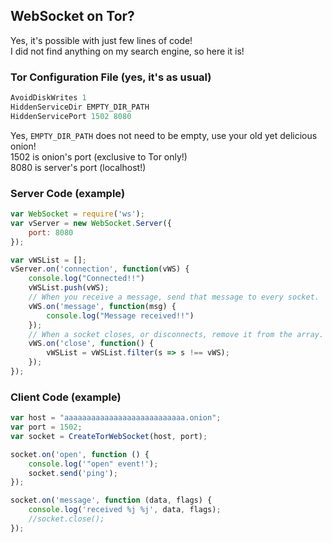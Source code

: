 ## WebSocket on Tor?
Yes, it's possible with just few lines of code!<br>
I did not find anything on my search engine, so here it is!<br>

### Tor Configuration File (yes, it's as usual)
```c
AvoidDiskWrites 1
HiddenServiceDir EMPTY_DIR_PATH
HiddenServicePort 1502 8080
```
Yes, `EMPTY_DIR_PATH` does not need to be empty, use your old yet delicious onion!<br>
1502 is onion's port (exclusive to Tor only!)<br>
8080 is server's port (localhost!)<br>

### Server Code (example)
```js
var WebSocket = require('ws');
var vServer = new WebSocket.Server({
	port: 8080
});

var vWSList = [];
vServer.on('connection', function(vWS) {
	console.log("Connected!!")
	vWSList.push(vWS);
	// When you receive a message, send that message to every socket.
	vWS.on('message', function(msg) {
		console.log("Message received!!")
	});
	// When a socket closes, or disconnects, remove it from the array.
	vWS.on('close', function() {
		vWSList = vWSList.filter(s => s !== vWS);
	});
});
```

### Client Code (example)
```js
var host = "aaaaaaaaaaaaaaaaaaaaaaaaaaa.onion";
var port = 1502;
var socket = CreateTorWebSocket(host, port);

socket.on('open', function () {
	console.log('"open" event!');
	socket.send('ping');
});

socket.on('message', function (data, flags) {
	console.log('received %j %j', data, flags);
	//socket.close();
});
```
